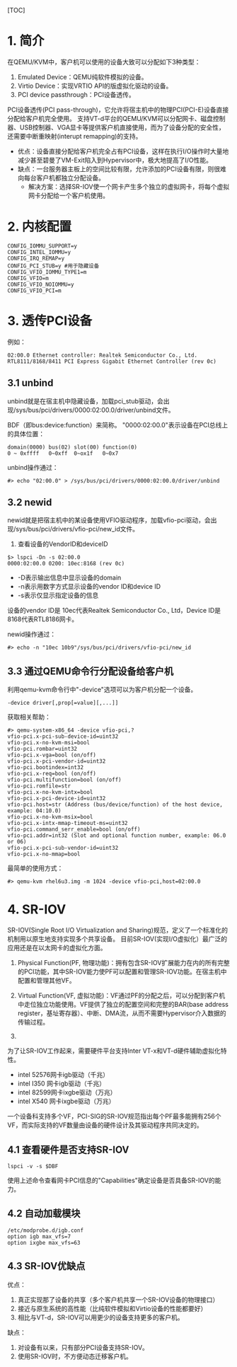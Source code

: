 [TOC]

# 1. 简介

在QEMU/KVM中，客户机可以使用的设备大致可以分配如下3种类型：
1. Emulated Device：QEMU纯软件模拟的设备。
2. Virtio Device：实现VRTIO API的版虚拟化驱动的设备。
3. PCI device passthrough：PCI设备透传。

PCI设备透传(PCI pass-through)，它允许将宿主机中的物理PCI(PCI-E)设备直接分配给客户机完全使用。
支持VT-d平台的QEMU/KVM可以分配网卡、磁盘控制器、USB控制器、VGA显卡等提供客户机直接使用，而为了设备分配的安全性，还需要中断重映射(interupt remapping)的支持。

- 优点：设备直接分配给客户机完全占有PCI设备，这样在执行I/O操作时大量地减少甚至碧曼了VM-Exit陷入到Hypervisor中，极大地提高了I/O性能。
- 缺点：一台服务器主板上的空间比较有限，允许添加的PCI设备有限，则很难向每台客户机都独立分配设备。
    - 解决方案：选择SR-IOV使一个网卡产生多个独立的虚拟网卡，将每个虚拟网卡分配给一个客户机使用。

# 2. 内核配置

```
CONFIG_IOMMU_SUPPORT=y
CONFIG_INTEL_IOMMU=y
CONFIG_IRQ_REMAP=y
CONFIG_PCI_STUB=y #用于隐藏设备
CONFIG_VFIO_IOMMU_TYPE1=m
CONFIG_VFIO=m
CONFIG_VFIO_NOIOMMU=y
CONFIG_VFIO_PCI=m
```

# 3. 透传PCI设备

例如：

```
02:00.0 Ethernet controller: Realtek Semiconductor Co., Ltd. RTL8111/8168/8411 PCI Express Gigabit Ethernet Controller (rev 0c)
```

## 3.1 unbind

unbind就是在宿主机中隐藏设备，加载pci_stub驱动，会出现/sys/bus/pci/drivers/0000:02:00.0/driver/unbind文件。

BDF（即bus:device:function）来简称。
"0000:02:00.0"表示设备在PCI总线上的具体位置：
```
domain(0000) bus(02) slot(00) function(0)
0 ~ 0xffff   0~0xff  0~ox1f   0~0x7
```

unbind操作通过：
```
#> echo "02:00.0" > /sys/bus/pci/drivers/0000:02:00.0/driver/unbind
```

## 3.2 newid

newid就是把宿主机中的某设备使用VFIO驱动程序，加载vfio-pci驱动，会出现/sys/bus/pci/drivers/vfio-pci/new_id文件。

1. 查看设备的VendorID和deviceID
```
$> lspci -Dn -s 02:00.0
0000:02:00.0 0200: 10ec:8168 (rev 0c)
```
- -D表示输出信息中显示设备的domain
- -n表示用数字方式显示设备的vendor ID和device ID
- -s表示仅显示指定设备的信息

设备的vendor ID是 10ec代表Realtek Semiconductor Co., Ltd，Device ID是8168代表RTL8186网卡。

newid操作通过：
```
#> echo -n "10ec 10b9"/sys/bus/pci/drivers/vfio-pci/new_id
```


## 3.3 通过QEMU命令行分配设备给客户机

利用qemu-kvm命令行中"-device"选项可以为客户机分配一个设备。
```
-device driver[,prop[=value][,...]]
```

获取相关帮助：
```
#> qemu-system-x86_64 -device vfio-pci,?
vfio-pci.x-pci-sub-device-id=uint32
vfio-pci.x-no-kvm-msi=bool
vfio-pci.rombar=uint32
vfio-pci.x-vga=bool (on/off)
vfio-pci.x-pci-vendor-id=uint32
vfio-pci.bootindex=int32
vfio-pci.x-req=bool (on/off)
vfio-pci.multifunction=bool (on/off)
vfio-pci.romfile=str
vfio-pci.x-no-kvm-intx=bool
vfio-pci.x-pci-device-id=uint32
vfio-pci.host=str (Address (bus/device/function) of the host device, example: 04:10.0)
vfio-pci.x-no-kvm-msix=bool
vfio-pci.x-intx-mmap-timeout-ms=uint32
vfio-pci.command_serr_enable=bool (on/off)
vfio-pci.addr=int32 (Slot and optional function number, example: 06.0 or 06)
vfio-pci.x-pci-sub-vendor-id=uint32
vfio-pci.x-no-mmap=bool

```
最简单的使用方式：
```
#> qemu-kvm rhel6u3.img -m 1024 -device vfio-pci,host=02:00.0
```

# 4. SR-IOV

SR-IOV(Single Root I/O Virtualization and Sharing)规范，定义了一个标准化的机制用以原生地支持实现多个共享设备。
目前SR-IOV(实现I/O虚拟化）最广泛的应用还是在以太网卡的虚拟化方面。

1. Physical Function(PF, 物理功能)：拥有包含SR-IOV扩展能力在内的所有完整的PCI功能，其中SR-IOV能力使PF可以配置和管理SR-IOV功能。在宿主机中配置和管理其他VF。

2. Virtual Function(VF, 虚拟功能)：VF通过PF的分配之后，可以分配到客户机中走位独立功能使用。VF提供了独立的配置空间和完整的BAR(base address register，基址寄存器）、中断、DMA流，从而不需要Hypervisor介入数据的传输过程。
3. 

为了让SR-IOV工作起来，需要硬件平台支持Inter VT-x和VT-d硬件辅助虚拟化特性。
- intel 52576网卡igb驱动（千兆）
- intel I350 网卡igb驱动（千兆）
- intel 82599网卡ixgbe驱动（万兆）
- intel X540 网卡ixgbe驱动（万兆）

一个设备科支持多个VF，PCI-SIG的SR-IOV规范指出每个PF最多能拥有256个VF，而实际支持的VF数量由设备的硬件设计及其驱动程序共同决定的。

## 4.1 查看硬件是否支持SR-IOV

```
lspci -v -s $DBF
```

使用上述命令查看网卡PCI信息的"Capabilities"确定设备是否具备SR-IOV的能力。

## 4.2 自动加载模块

```
/etc/modprobe.d/igb.conf 
option igb max_vfs=7
option ixgbe max_vfs=63
```

## 4.3 SR-IOV优缺点

优点：

1. 真正实现那了设备的共享（多个客户机共享一个SR-IOV设备的物理接口）
1. 接近与原生系统的高性能（比纯软件模拟和Virtio设备的性能都要好）
3. 相比与VT-d，SR-IOV可以用更少的设备支持更多的客户机。

缺点：

1. 对设备有以来，只有部分PCI设备支持SR-IOV。
2. 使用SR-IOV时，不方便动态迁移客户机。